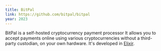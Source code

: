 ```yaml
---
title: BitPal
link: https://github.com/bitpal/bitpal
year: 2023
---
```


BitPal is a self-hosted cryptocurrency payment processor
It allows you to accept payments online using various cryptocurrencies without a third-party custodian, on your own hardware.
It's developed in [Elixir][].

[src]: https://github.com/bitpal/bitpal "BitPal source code"
[Elixir]: https://elixir-lang.org/ "Elixir"

